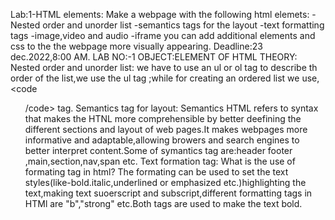  Lab:1-HTML elements:
Make a webpage with the following html elemets:
  -Nested order and unorder list
  -semantics tags for the layout
  -text formatting tags
  -image,video and audio
  -iframe
  you can add additional elements and css to the the webpage more visually appearing.
  Deadline:23 dec.2022,8:00 AM.
LAB NO:-1
OBJECT:ELEMENT OF HTML
THEORY:                                                                                                                                                                Nested order and unorder list: we have to use an ul or ol tag to describe th order of the list,we use the ul tag ;while for creating an ordered list we use,<code         <ol>/code> tag.
Semantics tag for layout:                                                                                                                                         Semantics HTML refers to syntax that makes the HTNL more comprehensible by better deefining the different sections and layout of web pages.It makes webpages more         informative and adaptable,allowing browers and search engines to better interpret content.Some of symantics tag are:header footer ,main,section,nav,span etc.
Text formation tag:                                                                                                                                                    What is the use of formating tag in html? The formating can be used to set the text styles(like-bold.italic,underlined or emphasized etc.)highlighting the               text,making text suoerscript and subscript,different formatting tags in HTMl are "b","strong" etc.Both tags are used to make the text bold.
